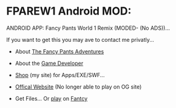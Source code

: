 # FPAREW1 Android MOD:
ANDROID APP: Fancy Pants World 1 Remix (MODED- (No ADS))...

If you want to get this you may ave to contact me privatly...

- About [The Fancy Pants Adventures](https://en.wikipedia.org/wiki/The_Fancy_Pants_Adventures)

- About the [Game Developer](https://en.wikipedia.org/wiki/Brad_Borne)

- [Shop](https://sites.google.com/view/fancyexplore/shop) (my site) for Apps/EXE/SWF...

- [Offical Website](https://www.bornegames.com/) (No longer able to play on OG site)

- Get Files... Or [play](https://sites.google.com/view/fancyexplore/shop/portal-player) on [Fantcy](https://sites.google.com/view/fancyexplore)
